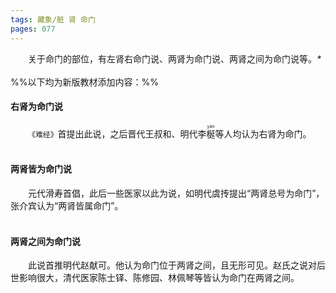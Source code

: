 ```yaml
---
tags: 藏象/脏 肾 命门
pages: 077
---
```

&emsp;&emsp;关于命门的部位，有左肾右命门说、两肾为命门说、两肾之间为命门说等。<dfn>\*</dfn><br></br>%%以下均为新版教材添加内容：%%

#### 右肾为命门说
&emsp;&emsp;`《难经》`首提出此说，之后晋代王叔和、明代李<ruby>梴<rp>(</rp><rt>yán</rt><rp>)</rp></ruby>等人均认为右肾为命门。<br></br>

#### 两肾皆为命门说
&emsp;&emsp;元代滑寿首倡，此后一些医家以此为说，如明代虞抟提出“两肾总号为命门”，张介宾认为“两肾皆属命门”。<br></br>

#### 两肾之间为命门说
&emsp;&emsp;此说首推明代赵献可。他认为命门位于两肾之间，且无形可见。赵氏之说对后世影响很大，清代医家陈士铎、陈修园、林佩琴等皆认为命门在两肾之间。

